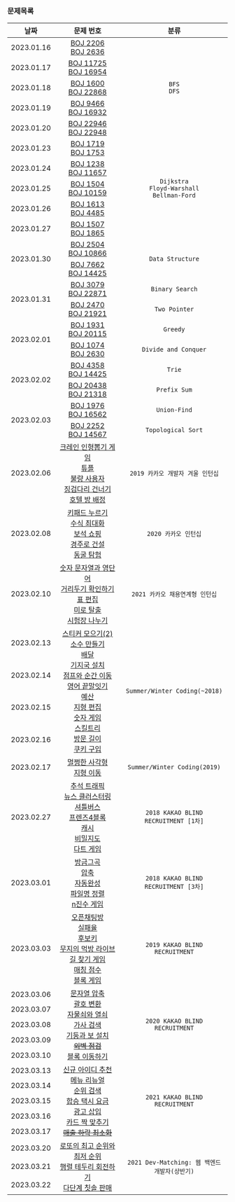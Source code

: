 ### 문제목록
<table>
<thead>
  <th scope="col">날짜</th>
  <th scope="col">문제 번호</th>
  <th scope="col">분류</th>
</thead>
<tbody>
  <tr align="center">
    <td>2023.01.16</td>
    <td>
      <a href="https://github.com/brunchmate/AlgorithmStudy/blob/main/maplejh/BOJ/2206.py">BOJ 2206</a><br>
      <a href="https://github.com/brunchmate/AlgorithmStudy/blob/main/maplejh/BOJ/2636.py">BOJ 2636</a>
    </td>
    <td rowspan="5"><code>BFS</code><br><code>DFS</code></td>
  </tr>
  <tr align="center">
    <td>2023.01.17</td>
    <td>
      <a href="https://github.com/brunchmate/AlgorithmStudy/blob/main/maplejh/BOJ/11725.py">BOJ 11725</a><br>
      <a href="https://github.com/brunchmate/AlgorithmStudy/blob/main/maplejh/BOJ/16954.py">BOJ 16954</a>
    </td>
  </tr>
  <tr align="center">
    <td>2023.01.18</td>
    <td>
      <a href="https://github.com/brunchmate/AlgorithmStudy/blob/main/maplejh/BOJ/1600.py">BOJ 1600</a><br>
      <a href="https://github.com/brunchmate/AlgorithmStudy/blob/main/maplejh/BOJ/22868.py">BOJ 22868</a>
    </td>
  </tr>
  <tr align="center">
    <td>2023.01.19</td>
    <td>
      <a href="https://github.com/brunchmate/AlgorithmStudy/blob/main/maplejh/BOJ/9466.py">BOJ 9466</a><br>
      <a href="https://github.com/brunchmate/AlgorithmStudy/blob/main/maplejh/BOJ/16932.py">BOJ 16932</a>
    </td>
  </tr>
  <tr align="center">
    <td>2023.01.20</td>
    <td>
      <a href="https://github.com/brunchmate/AlgorithmStudy/blob/main/maplejh/BOJ/22946.py">BOJ 22946</a><br>
      <a href="https://github.com/brunchmate/AlgorithmStudy/blob/main/maplejh/BOJ/22948.py">BOJ 22948</a>
    </td>
  </tr>
  <tr align="center">
    <td>2023.01.23</td>
    <td>
      <a href="https://github.com/brunchmate/AlgorithmStudy/blob/main/maplejh/BOJ/1719.py">BOJ 1719</a><br>
      <a href="https://github.com/brunchmate/AlgorithmStudy/blob/main/maplejh/BOJ/1753.py">BOJ 1753</a>
    </td>
    <td rowspan="5"><code>Dijkstra</code><br><code>Floyd-Warshall</code><br><code>Bellman-Ford</code></td>
  </tr>
  <tr align="center">
    <td>2023.01.24</td>
    <td>
      <a href="https://github.com/brunchmate/AlgorithmStudy/blob/main/maplejh/BOJ/1238.py">BOJ 1238</a><br>
      <a href="https://github.com/brunchmate/AlgorithmStudy/blob/main/maplejh/BOJ/11657.py">BOJ 11657</a>
    </td>
  </tr>
  <tr align="center">
    <td>2023.01.25</td>
    <td>
      <a href="https://github.com/brunchmate/AlgorithmStudy/blob/main/maplejh/BOJ/1504.py">BOJ 1504</a><br>
      <a href="https://github.com/brunchmate/AlgorithmStudy/blob/main/maplejh/BOJ/10159.py">BOJ 10159</a>
    </td>
  </tr>
  <tr align="center">
    <td>2023.01.26</td>
    <td>
      <a href="https://github.com/brunchmate/AlgorithmStudy/blob/main/maplejh/BOJ/1613.py">BOJ 1613</a><br>
      <a href="https://github.com/brunchmate/AlgorithmStudy/blob/main/maplejh/BOJ/4485.py">BOJ 4485</a>
    </td>
  </tr>
  <tr align="center">
    <td>2023.01.27</td>
    <td>
      <a href="https://github.com/brunchmate/AlgorithmStudy/blob/main/maplejh/BOJ/1507.py">BOJ 1507</a><br>
      <a href="https://github.com/brunchmate/AlgorithmStudy/blob/main/maplejh/BOJ/1865.py">BOJ 1865</a>
    </td>
  </tr>
  <tr align="center">
    <td rowspan="2">2023.01.30</td>
    <td>
      <a href="https://github.com/brunchmate/AlgorithmStudy/blob/main/maplejh/BOJ/2504.py">BOJ 2504</a><br>
      <a href="https://github.com/brunchmate/AlgorithmStudy/blob/main/maplejh/BOJ/10866.py">BOJ 10866</a>
    </td>
    <td rowspan="2"><code>Data Structure</code></td>
  </tr>
  <tr align="center">
    <td>
      <a href="https://github.com/brunchmate/AlgorithmStudy/blob/main/maplejh/BOJ/7662.py">BOJ 7662</a><br>
      <a href="https://github.com/brunchmate/AlgorithmStudy/blob/main/maplejh/BOJ/14425.py">BOJ 14425</a>
    </td>
  </tr>
  <tr align="center">
    <td rowspan="2">2023.01.31</td>
    <td>
      <a href="https://github.com/brunchmate/AlgorithmStudy/blob/main/maplejh/BOJ/3079.py">BOJ 3079</a><br>
      <a href="https://github.com/brunchmate/AlgorithmStudy/blob/main/maplejh/BOJ/22871.py">BOJ 22871</a>
    </td>
    <td><code>Binary Search</code></td>
  </tr>
  <tr align="center">
    <td>
      <a href="https://github.com/brunchmate/AlgorithmStudy/blob/main/maplejh/BOJ/2470.py">BOJ 2470</a><br>
      <a href="https://github.com/brunchmate/AlgorithmStudy/blob/main/maplejh/BOJ/21921.py">BOJ 21921</a>
    </td>
    <td><code>Two Pointer</code></td>
  </tr>
  <tr align="center">
    <td rowspan="2">2023.02.01</td>
    <td>
      <a href="https://github.com/brunchmate/AlgorithmStudy/blob/main/maplejh/BOJ/1931.py">BOJ 1931</a><br>
      <a href="https://github.com/brunchmate/AlgorithmStudy/blob/main/maplejh/BOJ/20115.py">BOJ 20115</a>
    </td>
    <td><code>Greedy</code></td>
  </tr>
  <tr align="center">
    <td>
      <a href="https://github.com/brunchmate/AlgorithmStudy/blob/main/maplejh/BOJ/1074.py">BOJ 1074</a><br>
      <a href="https://github.com/brunchmate/AlgorithmStudy/blob/main/maplejh/BOJ/2630.py">BOJ 2630</a>
    </td>
    <td><code>Divide and Conquer</code></td>
  </tr>
  <tr align="center">
    <td rowspan="2">2023.02.02</td>
    <td>
      <a href="https://github.com/brunchmate/AlgorithmStudy/blob/main/maplejh/BOJ/4358.py">BOJ 4358</a><br>
      <a href="https://github.com/brunchmate/AlgorithmStudy/blob/main/maplejh/BOJ/14425_1.py">BOJ 14425</a>
    </td>
    <td><code>Trie</code></td>
  </tr>
  <tr align="center">
    <td>
      <a href="https://github.com/brunchmate/AlgorithmStudy/blob/main/maplejh/BOJ/20438.py">BOJ 20438</a><br>
      <a href="https://github.com/brunchmate/AlgorithmStudy/blob/main/maplejh/BOJ/21318.py">BOJ 21318</a>
    </td>
    <td><code>Prefix Sum</code></td>
  </tr>
  <tr align="center">
    <td rowspan="2">2023.02.03</td>
    <td>
      <a href="https://github.com/brunchmate/AlgorithmStudy/blob/main/maplejh/BOJ/1976.py">BOJ 1976</a><br>
      <a href="https://github.com/brunchmate/AlgorithmStudy/blob/main/maplejh/BOJ/16562.py">BOJ 16562</a>
    </td>
    <td><code>Union-Find</code></td>
  <tr align="center">
    <td>
      <a href="https://github.com/brunchmate/AlgorithmStudy/blob/main/maplejh/BOJ/2252.py">BOJ 2252</a><br>
      <a href="https://github.com/brunchmate/AlgorithmStudy/blob/main/maplejh/BOJ/14567.py">BOJ 14567</a>
    </td>
    <td><code>Topological Sort</code></td>
  </tr>
  <tr align="center">
    <td>2023.02.06</td>
    <td>
      <a href="https://github.com/brunchmate/AlgorithmStudy/blob/main/maplejh/Programmers/크레인 인형뽑기 게임.py">크레인 인형뽑기 게임</a><br> 
      <a href="https://github.com/brunchmate/AlgorithmStudy/blob/main/maplejh/Programmers/튜플.py">튜플</a><br> 
      <a href="https://github.com/brunchmate/AlgorithmStudy/blob/main/maplejh/Programmers/불량 사용자.py">불량 사용자</a><br> 
      <a href="https://github.com/brunchmate/AlgorithmStudy/blob/main/maplejh/Programmers/징검다리 건너기.py">징검다리 건너기</a><br> 
      <a href="https://github.com/brunchmate/AlgorithmStudy/blob/main/maplejh/Programmers/호텔 방 배정.py">호텔 방 배정</a>
    </td>
    <td><code>2019 카카오 개발자 겨울 인턴십</code></td>
  </tr>
  <tr align="center">
    <td>2023.02.08</td>
    <td>
      <a href="https://github.com/brunchmate/AlgorithmStudy/blob/main/maplejh/Programmers/키패드 누르기.py">키패드 누르기</a><br> 
      <a href="https://github.com/brunchmate/AlgorithmStudy/blob/main/maplejh/Programmers/수식 최대화.py">수식 최대화</a><br> 
      <a href="https://github.com/brunchmate/AlgorithmStudy/blob/main/maplejh/Programmers/보석 쇼핑.py">보석 쇼핑</a><br> 
      <a href="https://github.com/brunchmate/AlgorithmStudy/blob/main/maplejh/Programmers/경주로 건설.py">경주로 건설</a><br> 
      <a href="https://github.com/brunchmate/AlgorithmStudy/blob/main/maplejh/Programmers/동굴 탐험.py">동굴 탐험</a>
    </td>
    <td><code>2020 카카오 인턴십</code></td>
  </tr>
  <tr align="center">
    <td>2023.02.10</td>
    <td>
      <a href="https://github.com/brunchmate/AlgorithmStudy/blob/main/maplejh/Programmers/숫자 문자열과 영단어.py">숫자 문자열과 영단어</a><br> 
      <a href="https://github.com/brunchmate/AlgorithmStudy/blob/main/maplejh/Programmers/거리두기 확인하기.py">거리두기 확인하기</a><br> 
      <a href="https://github.com/brunchmate/AlgorithmStudy/blob/main/maplejh/Programmers/표 편집.py">표 편집</a><br> 
      <a href="https://github.com/brunchmate/AlgorithmStudy/blob/main/maplejh/Programmers/미로 탈출.py">미로 탈출</a><br> 
      <a href="https://github.com/brunchmate/AlgorithmStudy/blob/main/maplejh/Programmers/시험장 나누기.py">시험장 나누기</a>
    </td>
    <td><code>2021 카카오 채용연계형 인턴십</code></td>
  </tr>
  <tr align="center">
    <td>2023.02.13</td>
    <td rowspan="4">
      <a href="https://github.com/brunchmate/AlgorithmStudy/blob/main/maplejh/Programmers/스티커 모으기(2).py">스티커 모으기(2)</a><br>
      <a href="https://github.com/brunchmate/AlgorithmStudy/blob/main/maplejh/Programmers/소수 만들기.py">소수 만들기</a><br>
      <a href="https://github.com/brunchmate/AlgorithmStudy/blob/main/maplejh/Programmers/배달.py">배달</a><br>
      <a href="https://github.com/brunchmate/AlgorithmStudy/blob/main/maplejh/Programmers/기지국 설치.py">기지국 설치</a><br>
      <a href="https://github.com/brunchmate/AlgorithmStudy/blob/main/maplejh/Programmers/점프와 순간 이동.py">점프와 순간 이동</a><br>
      <a href="https://github.com/brunchmate/AlgorithmStudy/blob/main/maplejh/Programmers/영어 끝말잇기.py">영어 끝말잇기</a><br>
      <a href="https://github.com/brunchmate/AlgorithmStudy/blob/main/maplejh/Programmers/예산.py">예산</a><br>
      <a href="https://github.com/brunchmate/AlgorithmStudy/blob/main/maplejh/Programmers/지형 편집.py">지형 편집</a><br>
      <a href="https://github.com/brunchmate/AlgorithmStudy/blob/main/maplejh/Programmers/숫자 게임.py">숫자 게임</a><br>
      <a href="https://github.com/brunchmate/AlgorithmStudy/blob/main/maplejh/Programmers/스킬트리.py">스킬트리</a><br>
      <a href="https://github.com/brunchmate/AlgorithmStudy/blob/main/maplejh/Programmers/방문 길이.py">방문 길이</a><br>
      <a href="https://github.com/brunchmate/AlgorithmStudy/blob/main/maplejh/Programmers/쿠키 구입.py">쿠키 구입</a>
    </td>
    <td rowspan="4"><code>Summer/Winter Coding(~2018)</code></td>
  </tr>
  <tr align="center">
    <td>2023.02.14</td>
  </tr>
  <tr align="center">
    <td>2023.02.15</td>
  </tr>
  <tr align="center">
    <td>2023.02.16</td>
  </tr>
  <tr align="center">
    <td>2023.02.17</td>
    <td>
      <a href="https://github.com/brunchmate/AlgorithmStudy/blob/main/maplejh/Programmers/멀쩡한 사각형.py">멀쩡한 사각형</a><br>
      <a href="https://github.com/brunchmate/AlgorithmStudy/blob/main/maplejh/Programmers/지형 이동.py">지형 이동</a>
    </td>
    <td><code>Summer/Winter Coding(2019)</code></td>
  </tr>
  <tr align="center">
    <td>2023.02.27</td>
    <td>
      <a href="https://github.com/brunchmate/AlgorithmStudy/blob/main/maplejh/Programmers/추석 트래픽.py">추석 트래픽</a><br>
      <a href="https://github.com/brunchmate/AlgorithmStudy/blob/main/maplejh/Programmers/뉴스 클러스터링.py">뉴스 클러스터링</a><br>
      <a href="https://github.com/brunchmate/AlgorithmStudy/blob/main/maplejh/Programmers/셔틀버스.py">셔틀버스</a><br>
      <a href="https://github.com/brunchmate/AlgorithmStudy/blob/main/maplejh/Programmers/프렌즈4블록.py">프렌즈4블록</a><br>
      <a href="https://github.com/brunchmate/AlgorithmStudy/blob/main/maplejh/Programmers/캐시.py">캐시</a><br>
      <a href="https://github.com/brunchmate/AlgorithmStudy/blob/main/maplejh/Programmers/비밀지도.py">비밀지도</a><br>
      <a href="https://github.com/brunchmate/AlgorithmStudy/blob/main/maplejh/Programmers/다트 게임.py">다트 게임</a>
    </td>
    <td><code>2018 KAKAO BLIND RECRUITMENT [1차]</code></td>
  </tr>
  <tr align="center">
    <td>2023.03.01</td>
    <td>
      <a href="https://github.com/brunchmate/AlgorithmStudy/blob/main/maplejh/Programmers/방금그곡.py">방금그곡</a><br>
      <a href="https://github.com/brunchmate/AlgorithmStudy/blob/main/maplejh/Programmers/압축.py">압축</a><br>
      <a href="https://github.com/brunchmate/AlgorithmStudy/blob/main/maplejh/Programmers/자동완성.py">자동완성</a><br>
      <a href="https://github.com/brunchmate/AlgorithmStudy/blob/main/maplejh/Programmers/파일명 정렬.py">파일명 정렬</a><br>
      <a href="https://github.com/brunchmate/AlgorithmStudy/blob/main/maplejh/Programmers/n진수 게임.py">n진수 게임</a>
    </td>
    <td><code>2018 KAKAO BLIND RECRUITMENT [3차]</code></td>
  </tr>
  <tr align="center">
    <td>2023.03.03</td>
    <td>
      <a href="https://github.com/brunchmate/AlgorithmStudy/blob/main/maplejh/Programmers/오픈채팅방.py">오픈채팅방</a><br>
      <a href="https://github.com/brunchmate/AlgorithmStudy/blob/main/maplejh/Programmers/실패율.py">실패율</a><br>
      <a href="https://github.com/brunchmate/AlgorithmStudy/blob/main/maplejh/Programmers/후보키.py">후보키</a><br>
      <a href="https://github.com/brunchmate/AlgorithmStudy/blob/main/maplejh/Programmers/무지의 먹방 라이브.py">무지의 먹방 라이브</a><br>
      <a href="https://github.com/brunchmate/AlgorithmStudy/blob/main/maplejh/Programmers/길 찾기 게임.py">길 찾기 게임</a><br>
      <a href="https://github.com/brunchmate/AlgorithmStudy/blob/main/maplejh/Programmers/매칭 점수.py">매칭 점수</a><br>
      <a href="https://github.com/brunchmate/AlgorithmStudy/blob/main/maplejh/Programmers/블록 게임.py">블록 게임</a>
    </td>
    <td><code>2019 KAKAO BLIND RECRUITMENT</code></td>
  </tr>
  <tr align="center">
    <td>2023.03.06</td>
    <td rowspan="5">
      <a href="https://github.com/brunchmate/AlgorithmStudy/blob/main/maplejh/Programmers/문자열 압축.py">문자열 압축</a><br>
      <a href="https://github.com/brunchmate/AlgorithmStudy/blob/main/maplejh/Programmers/괄호 변환.py">괄호 변환</a><br>
      <a href="https://github.com/brunchmate/AlgorithmStudy/blob/main/maplejh/Programmers/자물쇠와 열쇠.py">자물쇠와 열쇠</a><br>
      <a href="https://github.com/brunchmate/AlgorithmStudy/blob/main/maplejh/Programmers/가사 검색.py">가사 검색</a><br>
      <a href="https://github.com/brunchmate/AlgorithmStudy/blob/main/maplejh/Programmers/기둥과 보 설치.py">기둥과 보 설치</a><br>
      <a href="https://github.com/brunchmate/AlgorithmStudy/blob/main/maplejh/Programmers/외벽 점검.py"><del>외벽 점검</del></a><br>
      <a href="https://github.com/brunchmate/AlgorithmStudy/blob/main/maplejh/Programmers/블록 이동하기.py">블록 이동하기</a>
    </td>
    <td rowspan="5"><code>2020 KAKAO BLIND RECRUITMENT</code></td>
  </tr>
  <tr align="center">
    <td>2023.03.07</td>
  </tr>
  <tr align="center">
    <td>2023.03.08</td>
  </tr>
  <tr align="center">
    <td>2023.03.09</td>
  </tr>
  <tr align="center">
    <td>2023.03.10</td>
  </tr>
  <tr align="center">
    <td>2023.03.13</td>
    <td rowspan="5">
      <a href="https://github.com/brunchmate/AlgorithmStudy/blob/main/maplejh/Programmers/신규 아이디 추천.py">신규 아이디 추천</a><br>
      <a href="https://github.com/brunchmate/AlgorithmStudy/blob/main/maplejh/Programmers/메뉴 리뉴얼.py">메뉴 리뉴얼</a><br>
      <a href="https://github.com/brunchmate/AlgorithmStudy/blob/main/maplejh/Programmers/순위 검색.py">순위 검색</a><br>
      <a href="https://github.com/brunchmate/AlgorithmStudy/blob/main/maplejh/Programmers/합승 택시 요금.py">합승 택시 요금</a><br>
      <a href="https://github.com/brunchmate/AlgorithmStudy/blob/main/maplejh/Programmers/광고 삽입.py">광고 삽입</a><br>
      <a href="https://github.com/brunchmate/AlgorithmStudy/blob/main/maplejh/Programmers/카드 짝 맞추기.py">카드 짝 맞추기</a><br>
      <a href="https://github.com/brunchmate/AlgorithmStudy/blob/main/maplejh/Programmers/매출 하락 최소화.py"><del>매출 하락 최소화</del></a>
    </td>
    <td rowspan="5"><code>2021 KAKAO BLIND RECRUITMENT</code></td>
  </tr>
  <tr align="center">
    <td>2023.03.14</td>
  </tr>
  <tr align="center">
    <td>2023.03.15</td>
  </tr>
  <tr align="center">
    <td>2023.03.16</td>
  </tr>
  <tr align="center">
    <td>2023.03.17</td>
  </tr>
  <tr align="center">
    <td>2023.03.20</td>
    <td rowspan="3">
      <a href="https://github.com/brunchmate/AlgorithmStudy/blob/main/maplejh/Programmers/로또의 최고 순위와 최저 순위.py">로또의 최고 순위와 최저 순위</a><br>
      <a href="https://github.com/brunchmate/AlgorithmStudy/blob/main/maplejh/Programmers/행렬 테두리 회전하기.py">행렬 테두리 회전하기</a><br>
      <a href="https://github.com/brunchmate/AlgorithmStudy/blob/main/maplejh/Programmers/다단계 칫솔 판매.py">다단계 칫솔 판매</a>
    </td>
    <td rowspan="3"><code>2021 Dev-Matching: 웹 백엔드 개발자(상반기)</code></td>
  </tr>
  <tr align="center">
    <td>2023.03.21</td>
  </tr>
  <tr align="center">
    <td>2023.03.22</td>
  </tr>
</tbody>
</table>
